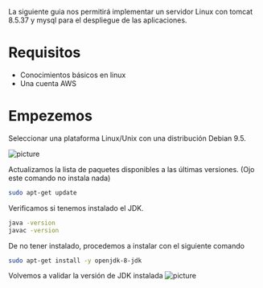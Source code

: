 La siguiente guia nos permitirá implementar un servidor Linux con tomcat 8.5.37 y mysql para el despliegue de las aplicaciones.

# Requisitos

- Conocimientos básicos en linux
- Una cuenta AWS

# Empezemos

Seleccionar una plataforma Linux/Unix con una distribución Debian 9.5.

![picture](https://danycenas.github.io/Getting-Started-with-Lightsail/img/create-intance.png)

Actualizamos la lista de paquetes disponibles a las últimas versiones. (Ojo este comando no instala nada)

```bash
sudo apt-get update
```
Verificamos si tenemos instalado el JDK.
```bash
java -version
javac -version
```

De no tener instalado, procedemos a instalar con el siguiente comando
```bash
sudo apt-get install -y openjdk-8-jdk
```

Volvemos a validar la versión de JDK instalada
![picture](https://danycenas.github.io/Getting-Started-with-Lightsail/img/java-version.png)
